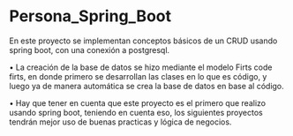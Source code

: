 # Persona_Spring_Boot
En este proyecto se implementan conceptos básicos de un CRUD usando spring boot, con una conexión a postgresql.


•	La creación de la base de datos se hizo mediante el modelo Firts code firts, en donde primero se desarrollan las clases en lo que es código, y luego ya de manera automática se crea la base de datos en base al código.

•	Hay que tener en cuenta que este proyecto es el primero que realizo usando spring boot, teniendo en cuenta eso, los siguientes proyectos tendrán mejor uso de buenas practicas y lógica de negocios.
